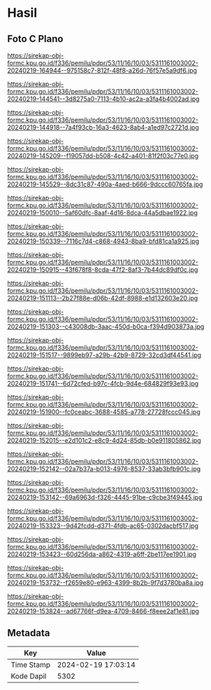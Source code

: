 # Hasil

## Foto C Plano

https://sirekap-obj-formc.kpu.go.id/f336/pemilu/pdpr/53/11/16/10/03/5311161003002-20240219-164944--975158c7-812f-48f8-a26d-76f57e5a9df6.jpg

https://sirekap-obj-formc.kpu.go.id/f336/pemilu/pdpr/53/11/16/10/03/5311161003002-20240219-144541--3d8275a0-7113-4b10-ac2a-a3fa4b4002ad.jpg

https://sirekap-obj-formc.kpu.go.id/f336/pemilu/pdpr/53/11/16/10/03/5311161003002-20240219-144918--7a4f93cb-16a3-4623-8ab4-a1ed97c2721d.jpg

https://sirekap-obj-formc.kpu.go.id/f336/pemilu/pdpr/53/11/16/10/03/5311161003002-20240219-145209--f19057dd-b508-4c42-a401-81f2f03c77e0.jpg

https://sirekap-obj-formc.kpu.go.id/f336/pemilu/pdpr/53/11/16/10/03/5311161003002-20240219-145529--8dc31c87-490a-4aed-b666-9dccc60765fa.jpg

https://sirekap-obj-formc.kpu.go.id/f336/pemilu/pdpr/53/11/16/10/03/5311161003002-20240219-150010--5af60dfc-8aaf-4d16-8dca-44a5dbae1922.jpg

https://sirekap-obj-formc.kpu.go.id/f336/pemilu/pdpr/53/11/16/10/03/5311161003002-20240219-150339--7116c7d4-c868-4943-8ba9-bfd81ca1a925.jpg

https://sirekap-obj-formc.kpu.go.id/f336/pemilu/pdpr/53/11/16/10/03/5311161003002-20240219-150915--43f678f8-8cda-47f2-8af3-7b44dc89df0c.jpg

https://sirekap-obj-formc.kpu.go.id/f336/pemilu/pdpr/53/11/16/10/03/5311161003002-20240219-151113--2b27f88e-d06b-42df-8988-e1d132603e20.jpg

https://sirekap-obj-formc.kpu.go.id/f336/pemilu/pdpr/53/11/16/10/03/5311161003002-20240219-151303--c43008db-3aac-450d-b0ca-f394d903873a.jpg

https://sirekap-obj-formc.kpu.go.id/f336/pemilu/pdpr/53/11/16/10/03/5311161003002-20240219-151517--9899eb97-a29b-42b9-8729-32cd3df44541.jpg

https://sirekap-obj-formc.kpu.go.id/f336/pemilu/pdpr/53/11/16/10/03/5311161003002-20240219-151741--6d72cfed-b97c-4fcb-9d4e-684829f93e93.jpg

https://sirekap-obj-formc.kpu.go.id/f336/pemilu/pdpr/53/11/16/10/03/5311161003002-20240219-151900--fc0ceabc-3688-4585-a778-27728fccc045.jpg

https://sirekap-obj-formc.kpu.go.id/f336/pemilu/pdpr/53/11/16/10/03/5311161003002-20240219-152015--e2d101c2-e8c9-4d24-85db-b0e911805862.jpg

https://sirekap-obj-formc.kpu.go.id/f336/pemilu/pdpr/53/11/16/10/03/5311161003002-20240219-152142--02a7b37a-b013-4976-8537-33ab3bfb901c.jpg

https://sirekap-obj-formc.kpu.go.id/f336/pemilu/pdpr/53/11/16/10/03/5311161003002-20240219-153142--69a6963d-f326-4445-91be-c9cbe3f49445.jpg

https://sirekap-obj-formc.kpu.go.id/f336/pemilu/pdpr/53/11/16/10/03/5311161003002-20240219-153323--9d42fcdd-d371-4fdb-ac65-0302dacbf517.jpg

https://sirekap-obj-formc.kpu.go.id/f336/pemilu/pdpr/53/11/16/10/03/5311161003002-20240219-153423--60d256da-a862-4319-a6ff-2be117ee1901.jpg

https://sirekap-obj-formc.kpu.go.id/f336/pemilu/pdpr/53/11/16/10/03/5311161003002-20240219-153732--f2659e80-e963-4399-8b2b-9f7d3780ba8a.jpg

https://sirekap-obj-formc.kpu.go.id/f336/pemilu/pdpr/53/11/16/10/03/5311161003002-20240219-153824--ad67766f-d9ea-4709-8466-f8eee2af1e81.jpg


## Metadata

| Key        | Value               |
| ---------- | ------------------- |
| Time Stamp | 2024-02-19 17:03:14 |
| Kode Dapil | 5302                |



